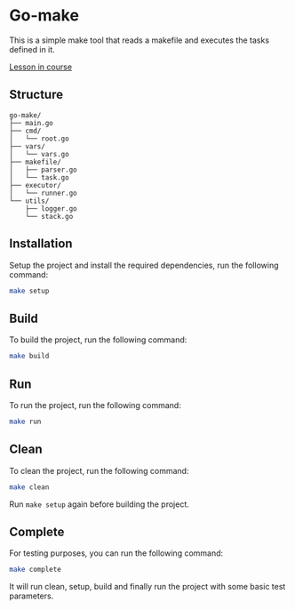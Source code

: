 # Go-make

This is a simple make tool that reads a makefile and executes the tasks defined in it.

[Lesson in course](https://codedeviate.github.io/aicollection/go-course-dev-tools-make.html)

## Structure

```plaintext
go-make/
├── main.go
├── cmd/
│   └── root.go
├── vars/
│   └── vars.go
├── makefile/
│   ├── parser.go
│   └── task.go
├── executor/
│   └── runner.go
└── utils/
    ├── logger.go
    └── stack.go
```

## Installation

Setup the project and install the required dependencies, run the following command:

```bash
make setup
```

## Build

To build the project, run the following command:

```bash
make build
```

## Run

To run the project, run the following command:

```bash
make run
```

## Clean

To clean the project, run the following command:

```bash
make clean
```

Run `make setup` again before building the project.

## Complete

For testing purposes, you can run the following command:

```bash
make complete
```

It will run clean, setup, build and finally run the project with some basic test parameters.
